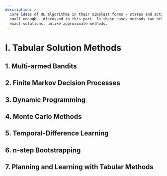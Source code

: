 ```yaml
---
description: >-
  Core ideas of RL algorithms in their simplest forms - states and action spaces
  small enough - discussed in this part. In these cases methods can often find
  exact solutions, unlike approximate methods.
---
```


# I. Tabular Solution Methods

## 1. Multi-armed Bandits



## 2. Finite Markov Decision Processes

## 3. Dynamic Programming

## 4. Monte Carlo Methods

## 5. Temporal-Difference Learning

## 6. n-step Bootstrapping

## 7. Planning and Learning with Tabular Methods



